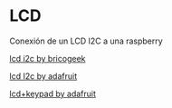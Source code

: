 # LCD

Conexión de un LCD I2C a una raspberry

[lcd i2c by bricogeek](http://blog.bricogeek.com/noticias/electronica/como-conectar-un-lcd-16x2-a-raspberry-pi/)

[lcd I2c by adafruit](http://learn.adafruit.com/drive-a-16x2-lcd-directly-with-a-raspberry-pi/python-code)

[lcd+keypad by adafruit](http://learn.adafruit.com/adafruit-16x2-character-lcd-plus-keypad-for-raspberry-pi/usage)
